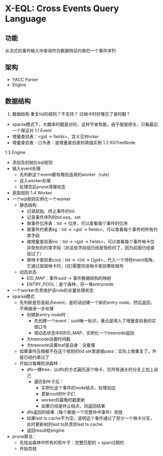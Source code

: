 # X-EQL: Cross Events Query Language

## 功能

从流式的事件输入中查询符合数据特征约束的一个事件序列

## 架构

* YACC Parser
* Engine

## 数据结构

1. 数据结构
重复tid的规则？不支持？
过哨卡时好像忘了查时戳？
  - sparse模式下，大概率时戳是对的，这样节省性能，由于层层把关，只看最后一个保证对
1.1 Event
- 增量查验表：<gid → fields>，含义见Worker
- 增量查验表 - 口令表：是增量查验表的填值实例
1.2 KGTreeNode

1.3 Engine
- 添加及初始化eql规则
- 输入event处理
  - 先判断这个event都有哪些适用的worker（rule）
  - 送入worker处理
  - 处理完后prune清理状态
- 获取规则
1.4 Worker
- 一个eql规则实例化一个worker
  - 静态结构
    - 记录起始、终止事件的tid
    - 记录事件序列的tid seq、set
    - 做事件位序表：tid → 位序，可以查看每个事件的位序
    - 做事件约束表kg：tid → <gid → fields>，可以查看每个事件的所有约束字段
    - 做增量查验表inc：tid → <gid → fields>，可以查看每个事件哨卡仅非免检的约束字段（非这些字段组已经是免检的了，因为前面已经查验过了）
    - 做哨卡查验表conj：tid → <tid → []gid>，代入一个待检event视角，它通过层层哨卡时，[仅]需要同该哨卡查验哪些暗号
  - 动态状态
    - EID_MAP：事件uuid → 事件数据结构的映射
    - ENTRY_POOL：是个森林，存一堆entrynode
- 一个worker负责维护该rule的全量处理状态
- sparse模式
  - 先判断是否是起点event，是的话创建一个新的entry node，然后返回，不再做进一步处理
    - 创建新entry node时：
      - 先创建一个event：uuid唯一标识，重点是填入了增量查验表的实值口令
      - 填动态状态中的EID_MAP，实例化一个treenode返回
    - 为treenode设置时间戳
    - 为treenode设置leaf是自身：没看懂
  - 如果事件压根都不在这个规则的tid set里直接pass：实际上做重复了，外层已经约束过了
  - 开始过每棵检测森林：
    - dfs一棵tree，以dfs的方式遍历逐个哨卡，在所有通关的分支上加上自己
      - 遍历到叶子后：
        - 实例化这个事件的node结点，处理加边
        - 更新root的叶子们
        - worker的最晚时戳更新
        - 如果已经是终止结点，则返回结果
    - dfs返回的结果（每个都是一个完整命中事件）收拢
    - 如果last ts cache不为空，说明这个事件通过了至少一个哨卡分支，此时更新树的last ts并清空last ts cache
    - 返回result给engine
- prune算法：
  - 先找出森林中所有的死叶子：完整匹配的 + span过期的
  - 开始剪枝
